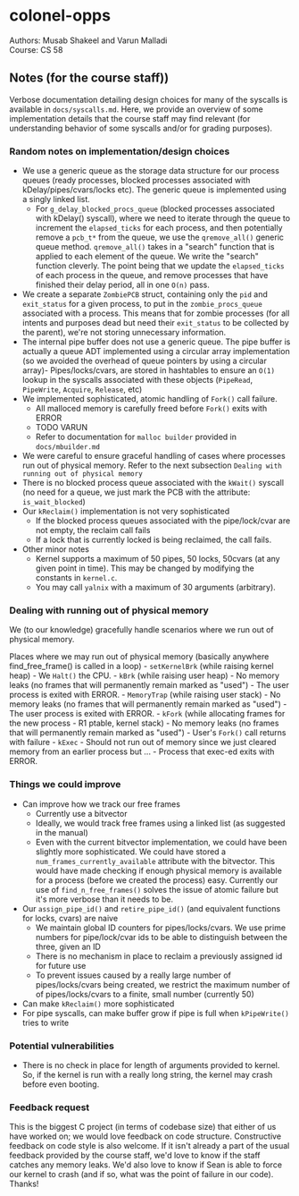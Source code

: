 # colonel-opps
Authors: Musab Shakeel and Varun Malladi  
Course: CS 58 

## Notes (for the course staff))
Verbose documentation detailing design choices for many of the syscalls is available in `docs/syscalls.md`.
Here, we provide an overview of some implementation details that the course staff may find relevant (for understanding behavior of some syscalls and/or for grading purposes).

### Random notes on implementation/design choices
- We use a generic queue as the storage data structure for our process queues (ready processes, blocked processes associated with kDelay/pipes/cvars/locks etc). The generic queue is implemented using a singly linked list.
    - For `g_delay_blocked_procs_queue` (blocked processes associated with kDelay() syscall), where we need to iterate through the queue to increment the `elapsed_ticks` for each process, and then potentially remove a `pcb_t*` from the queue, we use the `qremove_all()` generic queue method. `qremove_all()` takes in a "search" function that is applied to each element of the queue. We write the "search" function cleverly. The point being that we update the `elapsed_ticks` of each process in the queue, and remove processes that have finished their delay period, all in one `O(n)` pass.
- We create a separate `ZombiePCB` struct, containing only the `pid` and `exit_status` for a given process, to put in the `zombie_procs_queue` associated with a process. This means that for zombie processes (for all intents and purposes dead but need their `exit_status` to be collected by the parent), we're not storing unnecessary information.
- The internal pipe buffer does not use a generic queue. The pipe buffer is actually a queue ADT implemented using a circular array implementation (so we avoided the overhead of queue pointers by using a circular array)- Pipes/locks/cvars, are stored in hashtables to ensure an `O(1)` lookup in the syscalls associated with these objects (`PipeRead`, `PipeWrite`, `Acquire`, `Release`, etc)
- We implemented sophisticated, atomic handling of `Fork()` call failure. 
    - All malloced memory is carefully freed before `Fork()` exits with ERROR
    - TODO VARUN
    - Refer to documentation for `malloc builder` provided in `docs/mbuilder.md`
- We were careful to ensure graceful handling of cases where processes run out of physical memory. Refer to the next subsection `Dealing with running out of physical memory`
- There is no blocked process queue associated with the `kWait()` syscall (no need for a queue, we just mark the PCB with the attribute: `is_wait_blocked`)
- Our `kReclaim()` implementation is not very sophisticated
    - If the blocked process queues associated with the pipe/lock/cvar are not empty, the reclaim call fails
    - If a lock that is currently locked is being reclaimed, the call fails.
- Other minor notes
    - Kernel supports a maximum of 50 pipes, 50 locks, 50cvars (at any given point in time). This may be changed by modifying the constants in `kernel.c`.
    - You may call `yalnix` with a maximum of 30 arguments (arbitrary).


### Dealing with running out of physical memory
We (to our knowledge) gracefully handle scenarios where we run out of physical memory.  

Places where we may run out of physical memory (basically anywhere find_free_frame() is called in a loop)
    - `setKernelBrk` (while raising kernel heap) 
        - We `Halt()` the CPU.
    - `kBrk` (while raising user heap) 
        - No memory leaks (no frames that will permanently remain marked as "used")
        - The user process is exited with ERROR.
    - `MemoryTrap` (while raising user stack) 
        - No memory leaks (no frames that will permanently remain marked as "used")
        - The user process is exited with ERROR.
    - `kFork` (while allocating frames for the new process - R1 ptable, kernel stack)
        - No memory leaks (no frames that will permanently remain marked as "used")
        - User's `Fork()` call returns with failure
    - `kExec` 
        - Should not run out of memory since we just cleared memory from an earlier process but ...
        - Process that exec-ed exits with ERROR.





### Things we could improve
- Can improve how we track our free frames
    - Currently use a bitvector
    - Ideally, we would track free frames using a linked list (as suggested in the manual)
    - Even with the current bitvector implementation, we could have been slightly more sophisticated. We could have stored a `num_frames_currently_available` attribute with the bitvector. This would have made checking if enough physical memory is available for a process (before we created the process) easy. Currently our use of `find_n_free_frames()` solves the issue of atomic failure but it's more verbose than it needs to be.
- Our `assign_pipe_id()` and `retire_pipe_id()` (and equivalent functions for locks, cvars) are naive
    - We maintain global ID counters for pipes/locks/cvars. We use prime numbers for pipe/lock/cvar ids to be
    able to distinguish between the three, given an ID
    - There is no mechanism in place to reclaim a previously assigned id for future use
    - To prevent issues caused by a really large number of pipes/locks/cvars being created, we restrict
    the maximum number of of pipes/locks/cvars to a finite, small number (currently 50)
- Can make `kReclaim()` more sophisticated
- For pipe syscalls, can make buffer grow if pipe is full when `kPipeWrite()` tries to write
    



### Potential vulnerabilities
- There is no check in place for length of arguments provided to kernel. So, if the kernel is run with 
a really long string, the kernel may crash before even booting.


### Feedback request
This is the biggest C project (in terms of codebase size) that either of us have worked on; we would love feedback on code structure. Constructive feedback on code style is also welcome. If it isn't already a part
of the usual feedback provided by the course staff, we'd love to know if the staff catches any memory leaks. We'd also love to know if Sean is able to force our kernel to crash (and if so, what was the point of failure
in our code). Thanks!